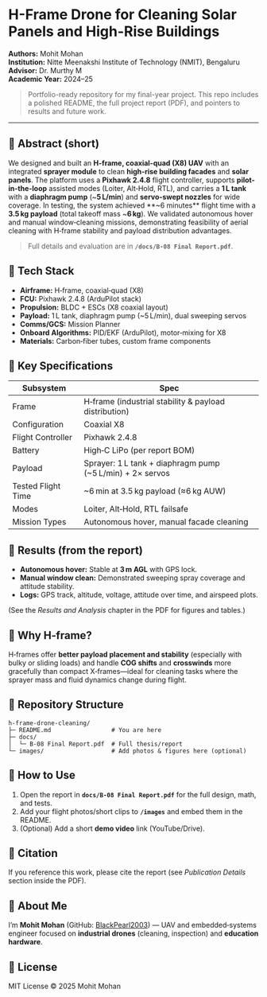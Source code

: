 # H-Frame Drone for Cleaning Solar Panels and High-Rise Buildings

**Authors:** Mohit Mohan  
**Institution:** Nitte Meenakshi Institute of Technology (NMIT), Bengaluru  
**Advisor:** Dr. Murthy M  
**Academic Year:** 2024–25

> Portfolio-ready repository for my final-year project. This repo includes a polished README, the full project report (PDF), and pointers to results and future work.

---

## 🔎 Abstract (short)
We designed and built an **H-frame, coaxial-quad (X8) UAV** with an integrated **sprayer module** to clean **high‑rise building facades** and **solar panels**. The platform uses a **Pixhawk 2.4.8** flight controller, supports **pilot-in-the-loop** assisted modes (Loiter, Alt‑Hold, RTL), and carries a **1 L tank** with a **diaphragm pump** (~**5 L/min**) and **servo‑swept nozzles** for wide coverage. In testing, the system achieved **~6 minutes** flight time with a **3.5 kg payload** (total takeoff mass ~**6 kg**). We validated autonomous hover and manual window‑cleaning missions, demonstrating feasibility of aerial cleaning with H‑frame stability and payload distribution advantages.

> Full details and evaluation are in **`/docs/B-08 Final Report.pdf`**.

## 🧰 Tech Stack
- **Airframe:** H‑frame, coaxial‑quad (X8)
- **FCU:** Pixhawk 2.4.8 (ArduPilot stack)
- **Propulsion:** BLDC + ESCs (X8 coaxial layout)
- **Payload:** 1 L tank, diaphragm pump (~5 L/min), dual sweeping servos
- **Comms/GCS:** Mission Planner
- **Onboard Algorithms:** PID/EKF (ArduPilot), motor‑mixing for X8
- **Materials:** Carbon‑fiber tubes, custom frame components

## 📌 Key Specifications
| Subsystem | Spec |
|---|---|
| Frame | H‑frame (industrial stability & payload distribution) |
| Configuration | Coaxial X8 |
| Flight Controller | Pixhawk 2.4.8 |
| Battery | High‑C LiPo (per report BOM) |
| Payload | Sprayer: 1 L tank + diaphragm pump (~5 L/min) + 2× servos |
| Tested Flight Time | ~6 min at 3.5 kg payload (≈6 kg AUW) |
| Modes | Loiter, Alt‑Hold, RTL failsafe |
| Mission Types | Autonomous hover, manual facade cleaning |

## 🧪 Results (from the report)
- **Autonomous hover:** Stable at **3 m AGL** with GPS lock.  
- **Manual window clean:** Demonstrated sweeping spray coverage and attitude stability.  
- **Logs:** GPS track, altitude, voltage, attitude over time, and airspeed plots.

(See the *Results and Analysis* chapter in the PDF for figures and tables.)

## 🧭 Why H‑frame?
H‑frames offer **better payload placement and stability** (especially with bulky or sliding loads) and handle **COG shifts** and **crosswinds** more gracefully than compact X‑frames—ideal for cleaning tasks where the sprayer mass and fluid dynamics change during flight.

## 📂 Repository Structure
```
h-frame-drone-cleaning/
├─ README.md                 # You are here
├─ docs/
│  └─ B-08 Final Report.pdf  # Full thesis/report
└─ images/                   # Add photos & figures here (optional)
```

## 🚀 How to Use
1. Open the report in **`docs/B-08 Final Report.pdf`** for the full design, math, and tests.
2. Add your flight photos/short clips to **`/images`** and embed them in the README.
3. (Optional) Add a short **demo video** link (YouTube/Drive).

## 🔗 Citation
If you reference this work, please cite the report (see *Publication Details* section inside the PDF).

## 👤 About Me
I’m **Mohit Mohan** (GitHub: [BlackPearl2003](https://github.com/BlackPearl2003)) — UAV and embedded‑systems engineer focused on **industrial drones** (cleaning, inspection) and **education hardware**.

## 📜 License
MIT License © 2025 Mohit Mohan
